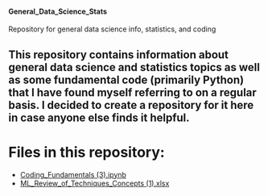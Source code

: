 #### General_Data_Science_Stats
Repository for general data science info, statistics, and coding 

## This repository contains information about general data science and statistics topics as well as some fundamental code (primarily Python) that I have found myself referring to on a regular basis. I decided to create a repository for it here in case anyone else finds it helpful.

# Files in this repository: 

- [Coding_Fundamentals (3).ipynb](https://github.com/eacasey/General_Data_Science_Stats/blob/main/Coding_Fundamentals%20(3).ipynb) 
- [ML_Review_of_Techniques_Concepts (1).xlsx](https://github.com/eacasey/General_Data_Science_Stats/blob/main/ML%20Review%20of%20Techniques_Concepts%20(1).xlsx)

